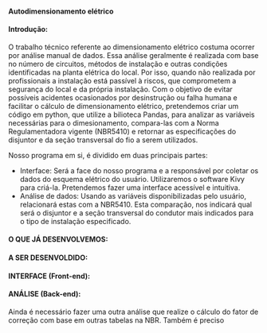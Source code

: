 #### Autodimensionamento elétrico

#### Introdução: 
O trabalho técnico referente ao dimensionamento elétrico costuma ocorrer por análise manual de dados. Essa análise geralmente é realizada com base no número de circuitos, métodos de instalação e outras condições identificadas na planta elétrica do local. Por isso, quando não realizada por profissionais a instalação está passível à riscos, que comprometem a segurança do local e da própria instalação. Com o objetivo de evitar possíveis acidentes ocasionados por desinstrução ou falha humana e facilitar o cálculo de dimensionamento elétrico, pretendemos criar um código em python, que utilize a bilioteca Pandas, para analizar as variáveis necessárias para o dimesionamento, compara-las com a Norma Regulamentadora vigente (NBR5410) e retornar as especificações do disjuntor e da seção transversal do fio a serem utilizados.

Nosso programa em si, é dividido em duas principais partes: 
  - Interface: Será a face do nosso programa e a responsável por coletar os dados do esquema elétrico do usuário. Utilizaremos o software Kivy para criá-la. Pretendemos fazer uma interface acessível e intuitiva. 
  - Análise de dados: Usando as variáveis disponibilizadas pelo usuário, relacionará estas com a NBR5410. Esta comparação, nos indicará qual será o disjuntor e a seção transversal do condutor mais indicados para o tipo de instalação especificado. 

#### O QUE JÁ DESENVOLVEMOS:


#### A SER DESENVOLDIDO:

#### INTERFACE (Front-end):

#### ANÁLISE (Back-end):
Ainda é necessário fazer uma outra análise que realize o cálculo do fator de correção com base em outras tabelas na NBR. Também é preciso 
